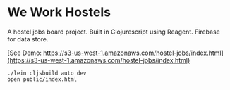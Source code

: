 We Work Hostels
=======================
A hostel jobs board project. Built in Clojurescript using Reagent. Firebase for data store.

[See Demo: https://s3-us-west-1.amazonaws.com/hostel-jobs/index.html](https://s3-us-west-1.amazonaws.com/hostel-jobs/index.html)

```
./lein cljsbuild auto dev
open public/index.html
```
